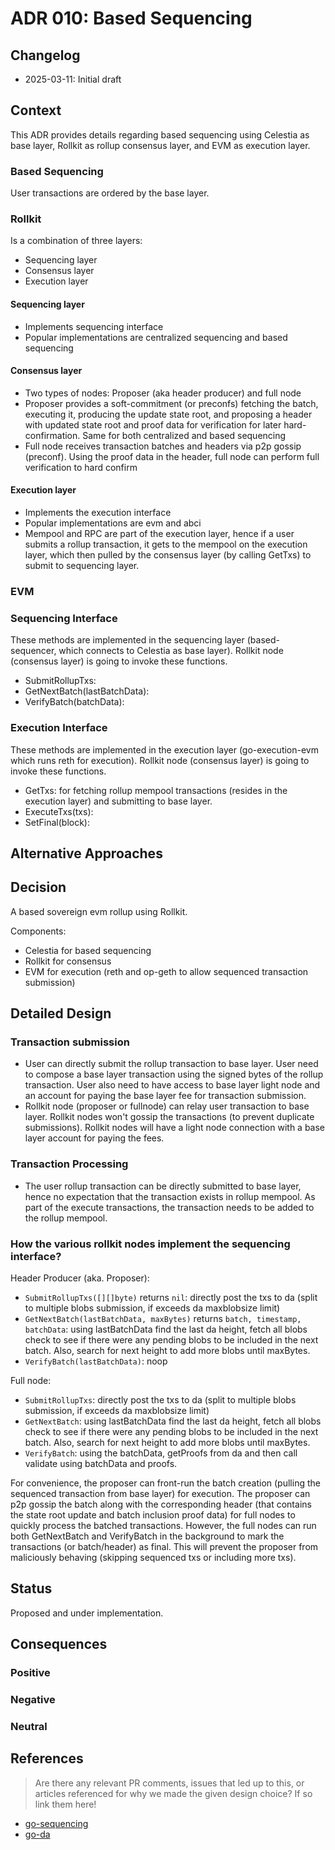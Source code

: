 # ADR 010: Based Sequencing

## Changelog

- 2025-03-11: Initial draft

## Context

This ADR provides details regarding based sequencing using Celestia as base layer, Rollkit as rollup consensus layer, and EVM as execution layer.

### Based Sequencing

User transactions are ordered by the base layer.

### Rollkit

Is a combination of three layers:

* Sequencing layer
* Consensus layer
* Execution layer

#### Sequencing layer

* Implements sequencing interface
* Popular implementations are centralized sequencing and based sequencing

#### Consensus layer

* Two types of nodes: Proposer (aka header producer) and full node
* Proposer provides a soft-commitment (or preconfs) fetching the batch, executing it, producing the update state root, and proposing a header with updated state root and proof data for verification for later hard-confirmation. Same for both centralized and based sequencing
* Full node receives transaction batches and headers via p2p gossip (preconf). Using the proof data in the header, full node can perform full verification to hard confirm

#### Execution layer

* Implements the execution interface
* Popular implementations are evm and abci
* Mempool and RPC are part of the execution layer, hence if a user submits a rollup transaction, it gets to the mempool on the execution layer, which then pulled by the consensus layer (by calling GetTxs) to submit to sequencing layer.

### EVM

### Sequencing Interface

These methods are implemented in the sequencing layer (based-sequencer, which connects to Celestia as base layer). Rollkit node (consensus layer) is going to invoke these functions.

* SubmitRollupTxs: 
* GetNextBatch(lastBatchData):
* VerifyBatch(batchData):

### Execution Interface

These methods are implemented in the execution layer (go-execution-evm which runs reth for execution). Rollkit node (consensus layer) is going to invoke these functions.

* GetTxs: for fetching rollup mempool transactions (resides in the execution layer) and submitting to base layer.
* ExecuteTxs(txs):
* SetFinal(block):  

## Alternative Approaches


## Decision

A based sovereign evm rollup using Rollkit.

Components:
* Celestia for based sequencing
* Rollkit for consensus 
* EVM for execution (reth and op-geth to allow sequenced transaction submission)

## Detailed Design

### Transaction submission

* User can directly submit the rollup transaction to base layer. User need to compose a base layer transaction using the signed bytes of the rollup transaction. User also need to have access to base layer light node and an account for paying the base layer fee for transaction submission.
* Rollkit node (proposer or fullnode) can relay user transaction to base layer. Rollkit nodes won't gossip the transactions (to prevent duplicate submissions). Rollkit nodes will have a light node connection with a base layer account for paying the fees. 

### Transaction Processing

* The user rollup transaction can be directly submitted to base layer, hence no expectation that the transaction exists in rollup mempool. As part of the execute transactions, the transaction needs to be added to the rollup mempool.

### How the various rollkit nodes implement the sequencing interface?

Header Producer (aka. Proposer):
* `SubmitRollupTxs([][]byte)` returns `nil`: directly post the txs to da (split to multiple blobs submission, if exceeds da maxblobsize limit)
* `GetNextBatch(lastBatchData, maxBytes)` returns `batch, timestamp, batchData`: using lastBatchData find the last da height, fetch all blobs check to see if there were any pending blobs to be included in the next batch. Also, search for next height to add more blobs until maxBytes.
* `VerifyBatch(lastBatchData)`: noop

Full node:
* `SubmitRollupTxs`: directly post the txs to da (split to multiple blobs submission, if exceeds da maxblobsize limit)
* `GetNextBatch`: using lastBatchData find the last da height, fetch all blobs check to see if there were any pending blobs to be included in the next batch. Also, search for next height to add more blobs until maxBytes.
* `VerifyBatch`: using the batchData, getProofs from da and then call validate using batchData and proofs.

For convenience, the proposer can front-run the batch creation (pulling the sequenced transaction from base layer) for execution. The proposer can p2p gossip the batch along with the corresponding header (that contains the state root update and batch inclusion proof data) for full nodes to quickly process the batched transactions. However, the full nodes can run both GetNextBatch and VerifyBatch in the background to mark the transactions (or batch/header) as final. This will prevent the proposer from maliciously behaving (skipping sequenced txs or including more txs).

## Status

Proposed and under implementation.

## Consequences

### Positive

### Negative

### Neutral

## References

> Are there any relevant PR comments, issues that led up to this, or articles referenced for why we made the given design choice? If so link them here!

- [go-sequencing](https://github.com/rollkit/go-sequencing)
- [go-da](https://github.com/rollkit/go-da)
